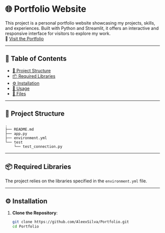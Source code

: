 # 🌐 Portfolio Website

This project is a personal portfolio website showcasing my projects, skills, and experiences. Built with Python and Streamlit, it offers an interactive and responsive interface for visitors to explore my work.  
🔗 [Visit the Portfolio](<!-- PORTFOLIO LINK HERE -->)

---

## 📑 Table of Contents

- [📂 Project Structure](#-project-structure)
- [📦 Required Libraries](#-required-libraries)
- [⚙️ Installation](#️-installation)
- [🚀 Usage](#-usage)
- [📄 Files](#-files)

---

## 📂 Project Structure

```plaintext
.
├── README.md
├── app.py
├── environment.yml
└── test
    └── test_connection.py
```

---

## 📦 Required Libraries

The project relies on the libraries specified in the `environment.yml` file.

---

## ⚙️ Installation

1. **Clone the Repository**:
   ```bash
   git clone https://github.com/AleexSilva/Portfolio.git
   cd Portfolio
   ```

